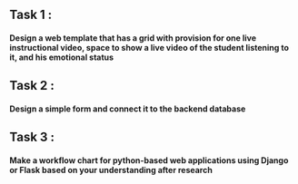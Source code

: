 ## Task 1 :

#### Design a web template that has a grid with provision for one live instructional video, space to show a live video of the student listening to it, and his emotional status 

## Task 2 : 

#### Design a simple form and connect it to the backend database

## Task 3 : 

#### Make a workflow chart for python-based web applications using Django or Flask based on your understanding after research
